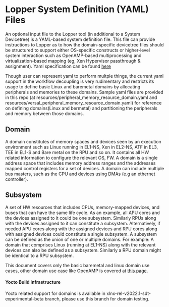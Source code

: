 # Lopper System Definition (YAML) Files

An optional input file to the Lopper tool (in additional to a System Devicetree) is a YAML-based system definition file. This file can provide instructions to Lopper as to how the domain-specific devicetree files should be structured to support either OS-specific constructs or higher-level system interaction such as OpenAMP-based multiprocessing and virtualization-based mapping (eg, Xen Hypervisor passthrough & assignment). Yaml specification can be found [here](https://github.com/devicetree-org/lopper/blob/master/specification/domains-yaml.md)

Though user can represent yaml to perform multple things, the current yaml support in the workflow decoupling is very rudimentary and restricts its usage to define basic Linux and baremetal domains by allocating peripherals and memories to these domains. Sample yaml files are provided in this repo (at resources/peripheral_memory_resource_domain.yaml and resources/versal_peripheral_memory_resource_domain.yaml) for reference on defining domains(Linux and bermetal) and partitioning the peripherals and memory between those domains.

## Domain
A domain constitutes of memory spaces and devices seen by an execution environment such as Linux running in EL1-NS, Xen in EL2-NS, ATF in EL3, TEE in EL1-S and Bare metal on the RPU and so on. It contains all HW related information to configure the relevant OS, FW. A domain is a single address space that includes memory address ranges and the addresses mapped control registers for a set of devices. A domain can include multiple bus masters, such as the CPU and devices using DMAs (e.g an ethernet controller).

## Subsystem
A set of HW resources that includes CPUs, memory-mapped devices, and buses that can have the same life cycle.  As an example, all APU cores and the devices assigned to it could be one subsystem. Similarly RPUs along with the devices assigned to it can constitute a subsystem. Alternatively, if needed APU cores along with the assigned devices and RPU cores along with assigned devices could constitute a single  subsystem. A subsystem can be defined as the union of one or multiple domains.
For example: A domain that comprises Linux (running at EL1-NS) along with the relevant devices can also be defined as a subsystem. Similarly a RPU domain might be identical to a RPU subsystem.

This document covers only the basic baremetal and linux domain use cases, other domain use case like OpenAMP is covered at [this page](openamp-build.md).

#### Yocto Build Infrastructure
Yocto related support for domains is available in xlnx-rel-v2022.1-sdt-experimental-beta branch, please use this branch for domain testing.
